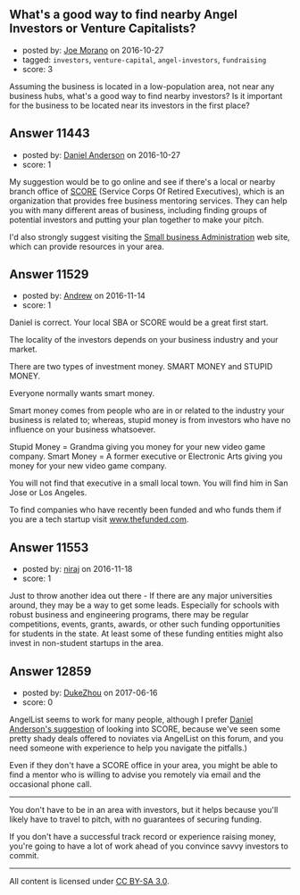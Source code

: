 ## What's a good way to find nearby Angel Investors or Venture Capitalists?

- posted by: [Joe Morano](https://stackexchange.com/users/4611476/joe-morano) on 2016-10-27
- tagged: `investors`, `venture-capital`, `angel-investors`, `fundraising`
- score: 3

Assuming the business is located in a low-population area, not near any business hubs, what's a good way to find nearby investors? Is it important for the business to be located near its investors in the first place?


## Answer 11443

- posted by: [Daniel Anderson](https://stackexchange.com/users/8398759/daniel-anderson) on 2016-10-27
- score: 1

<p>My suggestion would be to go online and see if there's a local or nearby branch office of <a href="http://www.score.org" rel="nofollow">SCORE</a> (Service Corps Of Retired Executives), which is an organization that provides free business mentoring services.  They can help you with many different areas of business, including finding groups of potential investors and putting your plan together to make your pitch.  </p>

<p>I'd also strongly suggest visiting the <a href="http://www.sba.gov" rel="nofollow">Small business Administration</a> web site, which can provide resources in your area.</p>



## Answer 11529

- posted by: [Andrew](https://stackexchange.com/users/9640421/andrew) on 2016-11-14
- score: 1

Daniel is correct. Your local SBA or SCORE would be a great first start.

The locality of the investors depends on your business industry and your market.

There are two types of investment money. SMART MONEY and STUPID MONEY.

Everyone normally wants smart money.

Smart money comes from people who are in or related to the industry your business is related to; whereas, stupid money is from investors who have no influence on your business whatsoever.

Stupid Money = Grandma giving you money for your new video game company.
Smart Money = A former executive or Electronic Arts giving you money for your new video game company.

You will not find that executive in a small local town. You will find him in San Jose or Los Angeles.

To find companies who have recently been funded and who funds them if you are a tech startup visit www.thefunded.com. 


## Answer 11553

- posted by: [niraj](https://stackexchange.com/users/9659943/niraj) on 2016-11-18
- score: 1

Just to throw another idea out there - If there are any major universities around, they may be a way to get some leads. Especially for schools with robust business and engineering programs, there may be regular competitions, events, grants, awards, or other such funding opportunities for students in the state. At least some of these funding entities might also invest in non-student startups in the area.


## Answer 12859

- posted by: [DukeZhou](https://stackexchange.com/users/4146639/dukezhou) on 2017-06-16
- score: 0

<p>AngelList seems to work for many people, although I prefer <a href="https://startups.stackexchange.com/a/11443/11133">Daniel Anderson's suggestion</a> of looking into SCORE, because we've seen some pretty shady deals offered to noviates via AngelList on this forum, and you need someone with experience to help you navigate the pitfalls.)  </p>

<p>Even if they don't have a SCORE office in your area, you might be able to find a mentor who is willing to advise you remotely via email and the occasional phone call. </p>

<hr>

<p>You don't have to be in an area with investors, but it helps because you'll likely have to travel to pitch, with no guarantees of securing funding.  </p>

<p>If you don't have a successful track record or experience raising money, you're going to have a lot of work ahead of you convince savvy investors to commit. </p>




---

All content is licensed under [CC BY-SA 3.0](https://creativecommons.org/licenses/by-sa/3.0/).
